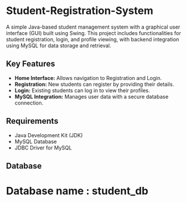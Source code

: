# Student-Registration-System
A simple Java-based student management system with a graphical user interface (GUI) built using Swing. This project includes functionalities for student registration, login, and profile viewing, with backend integration using MySQL for data storage and retrieval.

## Key Features
- **Home Interface:** Allows navigation to Registration and Login.
- **Registration:** New students can register by providing their details.
- **Login:** Existing students can log in to view their profiles.
- **MySQL Integration:** Manages user data with a secure database connection.

## Requirements
- Java Development Kit (JDK)
- MySQL Database
- JDBC Driver for MySQL

## Database
# Database name : student_db
